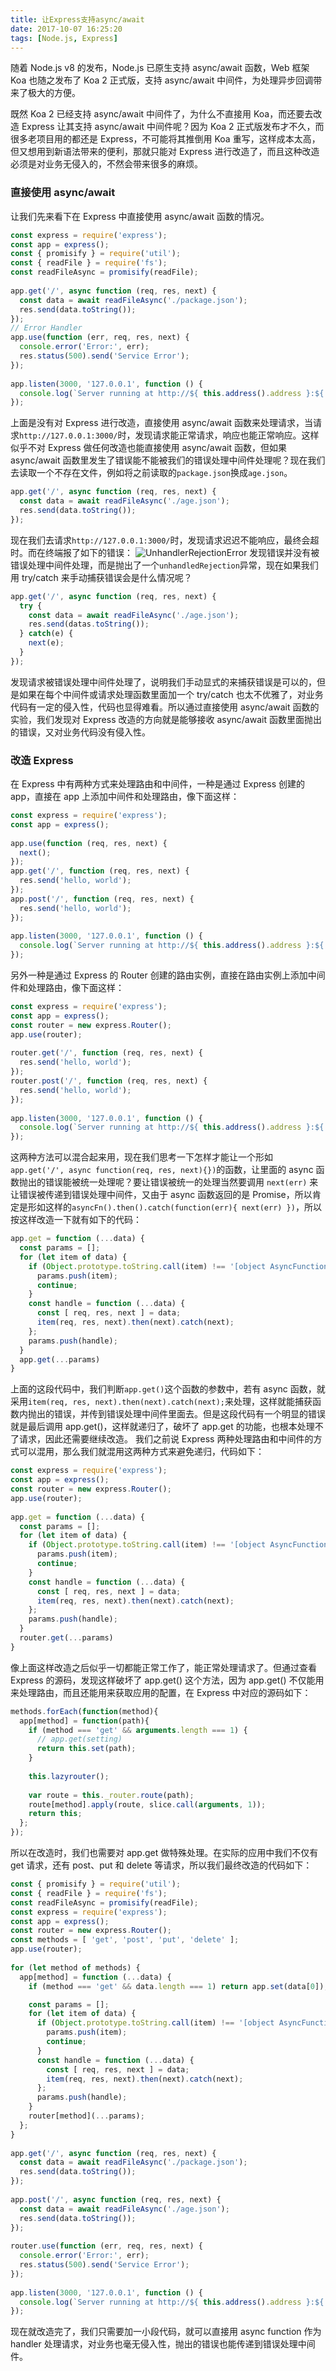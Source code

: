 ```yaml
---
title: 让Express支持async/await
date: 2017-10-07 16:25:20
tags: [Node.js, Express]
---
```

随着 Node.js v8 的发布，Node.js 已原生支持 async/await 函数，Web 框架 Koa 也随之发布了 Koa 2 正式版，支持 async/await 中间件，为处理异步回调带来了极大的方便。
<!-- more -->
既然 Koa 2 已经支持 async/await 中间件了，为什么不直接用 Koa，而还要去改造 Express 让其支持 async/await 中间件呢？因为 Koa 2 正式版发布才不久，而很多老项目用的都还是 Express，不可能将其推倒用 Koa 重写，这样成本太高，但又想用到新语法带来的便利，那就只能对 Express 进行改造了，而且这种改造必须是对业务无侵入的，不然会带来很多的麻烦。

### 直接使用 async/await
让我们先来看下在 Express 中直接使用 async/await 函数的情况。
```javascript
const express = require('express');
const app = express();
const { promisify } = require('util');
const { readFile } = require('fs');
const readFileAsync = promisify(readFile);
   
app.get('/', async function (req, res, next) {
  const data = await readFileAsync('./package.json');
  res.send(data.toString());
});
// Error Handler
app.use(function (err, req, res, next) {
  console.error('Error:', err);
  res.status(500).send('Service Error');
});
   
app.listen(3000, '127.0.0.1', function () {
  console.log(`Server running at http://${ this.address().address }:${ this.address().port }/`);
});
```
上面是没有对 Express 进行改造，直接使用 async/await 函数来处理请求，当请求`http://127.0.0.1:3000/`时，发现请求能正常请求，响应也能正常响应。这样似乎不对 Express 做任何改造也能直接使用 async/await 函数，但如果 async/await 函数里发生了错误能不能被我们的错误处理中间件处理呢？现在我们去读取一个不存在文件，例如将之前读取的`package.json`换成`age.json`。
```javascript
app.get('/', async function (req, res, next) {
  const data = await readFileAsync('./age.json');
  res.send(data.toString());
});
```
现在我们去请求`http://127.0.0.1:3000/`时，发现请求迟迟不能响应，最终会超时。而在终端报了如下的错误：
![UnhandlerRejectionError](http://nnblog-storage.b0.upaiyun.com/img/unhandlererror.png)
发现错误并没有被错误处理中间件处理，而是抛出了一个`unhandledRejection`异常，现在如果我们用 try/catch 来手动捕获错误会是什么情况呢？
```javascript
app.get('/', async function (req, res, next) {
  try {
    const data = await readFileAsync('./age.json');
    res.send(datas.toString());
  } catch(e) {
    next(e);
  }
});
```
发现请求被错误处理中间件处理了，说明我们手动显式的来捕获错误是可以的，但是如果在每个中间件或请求处理函数里面加一个 try/catch 也太不优雅了，对业务代码有一定的侵入性，代码也显得难看。所以通过直接使用 async/await 函数的实验，我们发现对 Express 改造的方向就是能够接收 async/await 函数里面抛出的错误，又对业务代码没有侵入性。

### 改造 Express
在 Express 中有两种方式来处理路由和中间件，一种是通过 Express 创建的 app，直接在 app 上添加中间件和处理路由，像下面这样：
```javascript
const express = require('express');
const app = express();
   
app.use(function (req, res, next) {
  next();
});
app.get('/', function (req, res, next) {
  res.send('hello, world');
});
app.post('/', function (req, res, next) {
  res.send('hello, world');
});
   
app.listen(3000, '127.0.0.1', function () {
  console.log(`Server running at http://${ this.address().address }:${ this.address().port }/`);
});
```
另外一种是通过 Express 的 Router 创建的路由实例，直接在路由实例上添加中间件和处理路由，像下面这样：
```javascript
const express = require('express');
const app = express();
const router = new express.Router();
app.use(router);
   
router.get('/', function (req, res, next) {
  res.send('hello, world');
});
router.post('/', function (req, res, next) {
  res.send('hello, world');
});
   
app.listen(3000, '127.0.0.1', function () {
  console.log(`Server running at http://${ this.address().address }:${ this.address().port }/`);
});
```
这两种方法可以混合起来用，现在我们思考一下怎样才能让一个形如`app.get('/', async function(req, res, next){})`的函数，让里面的 async 函数抛出的错误能被统一处理呢？要让错误被统一的处理当然要调用 `next(err)` 来让错误被传递到错误处理中间件，又由于 async 函数返回的是 Promise，所以肯定是形如这样的`asyncFn().then().catch(function(err){ next(err) })`，所以按这样改造一下就有如下的代码：
```javascript
app.get = function (...data) {
  const params = [];
  for (let item of data) {
    if (Object.prototype.toString.call(item) !== '[object AsyncFunction]') {
      params.push(item);
      continue;
    }
    const handle = function (...data) {
      const [ req, res, next ] = data;
      item(req, res, next).then(next).catch(next);
    };
    params.push(handle);
  }
  app.get(...params)
}
```
上面的这段代码中，我们判断`app.get()`这个函数的参数中，若有 async 函数，就采用`item(req, res, next).then(next).catch(next);`来处理，这样就能捕获函数内抛出的错误，并传到错误处理中间件里面去。但是这段代码有一个明显的错误就是最后调用 app.get()，这样就递归了，破坏了 app.get 的功能，也根本处理不了请求，因此还需要继续改造。
我们之前说 Express 两种处理路由和中间件的方式可以混用，那么我们就混用这两种方式来避免递归，代码如下：
```javascript
const express = require('express');
const app = express();
const router = new express.Router();
app.use(router);
    
app.get = function (...data) {
  const params = [];
  for (let item of data) {
    if (Object.prototype.toString.call(item) !== '[object AsyncFunction]') {
      params.push(item);
      continue;
    }
    const handle = function (...data) {
      const [ req, res, next ] = data;
      item(req, res, next).then(next).catch(next);
    };
    params.push(handle);
  }
  router.get(...params)
}
```
像上面这样改造之后似乎一切都能正常工作了，能正常处理请求了。但通过查看 Express 的源码，发现这样破坏了 app.get() 这个方法，因为 app.get() 不仅能用来处理路由，而且还能用来获取应用的配置，在 Express 中对应的源码如下：
```javascript
methods.forEach(function(method){
  app[method] = function(path){
    if (method === 'get' && arguments.length === 1) {
      // app.get(setting)
      return this.set(path);
    }
    
    this.lazyrouter();
    
    var route = this._router.route(path);
    route[method].apply(route, slice.call(arguments, 1));
    return this;
  };
});
```
所以在改造时，我们也需要对 app.get 做特殊处理。在实际的应用中我们不仅有 get 请求，还有 post、put 和 delete 等请求，所以我们最终改造的代码如下：
```javascript
const { promisify } = require('util');
const { readFile } = require('fs');
const readFileAsync = promisify(readFile);
const express = require('express');
const app = express();
const router = new express.Router();
const methods = [ 'get', 'post', 'put', 'delete' ];
app.use(router);
    
for (let method of methods) {
  app[method] = function (...data) {
    if (method === 'get' && data.length === 1) return app.set(data[0]);

    const params = [];
    for (let item of data) {
      if (Object.prototype.toString.call(item) !== '[object AsyncFunction]') {
        params.push(item);
        continue;
      }
      const handle = function (...data) {
        const [ req, res, next ] = data;
        item(req, res, next).then(next).catch(next);
      };
      params.push(handle);
    }
    router[method](...params);
  };
}
      
app.get('/', async function (req, res, next) {
  const data = await readFileAsync('./package.json');
  res.send(data.toString());
});
      
app.post('/', async function (req, res, next) {
  const data = await readFileAsync('./age.json');
  res.send(data.toString());
});
    
router.use(function (err, req, res, next) {
  console.error('Error:', err);
  res.status(500).send('Service Error');
}); 
     
app.listen(3000, '127.0.0.1', function () {
  console.log(`Server running at http://${ this.address().address }:${ this.address().port }/`);
});
```
现在就改造完了，我们只需要加一小段代码，就可以直接用 async function 作为 handler 处理请求，对业务也毫无侵入性，抛出的错误也能传递到错误处理中间件。

